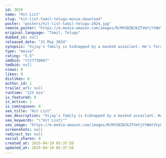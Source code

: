 ```yaml
---
id: 3659
name: "Hit List"
slug: "hit-list-tamil-telugu-movie-download"
poster: "posters/hit-list-tamil-telugu-2024.jpg"
remote_poster: "https://m.media-amazon.com/images/M/MV5BZWJkZTVmYjYtNmY3Yy00MzhjLWE2YjgtOWY3MzFlY2RiMjZmXkEyXkFqcGc@._V1_SX300.jpg"
original_language: "Tamil, Telugu"
dubbed_in: null
released_date: "31 May 2024"
synopsis: "Vijay's family is kidnapped by a masked assailant. He's forced to assassinate the kidnapper's rivals as part of a twisted revenge plot. As Vijay complies, he unravels the kidnapper's identity and motives."
type: "movie"
rating: "5.5"
imdbid: "tt27730067"
tmdbid: null
views: 0
likes: 0
dislikes: 0
author_id: 1
trailer_url: null
runtime: "125 min"
is_featured: 0
is_active: 1
is_comingsoon: 0
seo_title: "Hit List"
seo_description: "Vijay's family is kidnapped by a masked assailant. He's forced to assassinate the kidnapper's rivals as part of a twisted revenge plot. As Vijay complies, he unravels the kidnapper's identity and motives."
seo_keywords: "\"Hit List\""
seo_image: "https://m.media-amazon.com/images/M/MV5BZWJkZTVmYjYtNmY3Yy00MzhjLWE2YjgtOWY3MzFlY2RiMjZmXkEyXkFqcGc@._V1_SX300.jpg"
screenshots: null
redirect_to: null
social_shares: 0
created_at: 2025-04-19 05:37:50
updated_at: 2025-04-19 05:37:50
---
```


